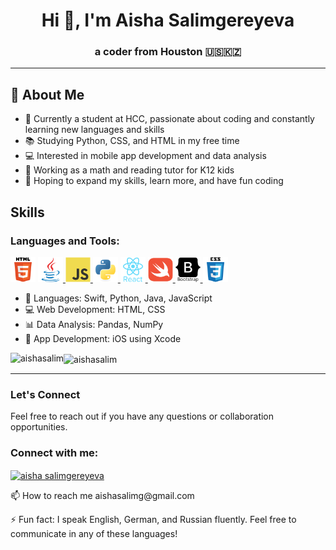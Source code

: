 <h1 align="center">Hi 👋, I'm Aisha Salimgereyeva</h1>
<h3 align="center">a coder from Houston 🇺🇸🇰🇿</h3>


-------
    
## 🧐 About Me
  
- 🌱 Currently a student at HCC, passionate about coding and constantly learning new languages and skills
- 📚 Studying Python, CSS, and HTML in my free time
- 💻 Interested in mobile app development and data analysis
- 🔭 Working as a math and reading tutor for K12 kids
- 👯 Hoping to expand my skills, learn more, and have fun coding
  
## Skills

<h3 align="left">Languages and Tools:</h3>
<p align="left"> <img src="https://raw.githubusercontent.com/devicons/devicon/master/icons/html5/html5-original-wordmark.svg" alt="html5" width="40" height="40"/> </a> <a href="https://www.java.com" target="_blank" rel="noreferrer"> <img src="https://raw.githubusercontent.com/devicons/devicon/master/icons/java/java-original.svg" alt="java" width="40" height="40"/> </a> <a href="https://developer.mozilla.org/en-US/docs/Web/JavaScript" target="_blank" rel="noreferrer"> <img src="https://raw.githubusercontent.com/devicons/devicon/master/icons/javascript/javascript-original.svg" alt="javascript" width="40" height="40"/> </a> <a href="https://www.python.org" target="_blank" rel="noreferrer"> <img src="https://raw.githubusercontent.com/devicons/devicon/master/icons/python/python-original.svg" alt="python" width="40" height="40"/> </a> <a href="https://reactjs.org/" target="_blank" rel="noreferrer"> <img src="https://raw.githubusercontent.com/devicons/devicon/master/icons/react/react-original-wordmark.svg" alt="react" width="40" height="40"/> </a> <a href="https://developer.apple.com/swift/" target="_blank" rel="noreferrer"> <img src="https://raw.githubusercontent.com/devicons/devicon/master/icons/swift/swift-original.svg" alt="swift" width="40" height="40"/> 
<a href="https://getbootstrap.com" target="_blank" rel="noreferrer"> <img src="https://raw.githubusercontent.com/devicons/devicon/master/icons/bootstrap/bootstrap-plain-wordmark.svg" alt="bootstrap" width="40" height="40"/> </a> <a href="https://www.w3schools.com/css/" target="_blank" rel="noreferrer"> <img src="https://raw.githubusercontent.com/devicons/devicon/master/icons/css3/css3-original-wordmark.svg" alt="css3" width="40" height="40"/> </a> <a href="https://www.w3.org/html/" target="_blank" rel="noreferrer"> </a> </p>
  
- 🚀 Languages: Swift, Python, Java, JavaScript 
- 💻 Web Development: HTML, CSS
- 📊 Data Analysis: Pandas, NumPy
- 📲 App Development: iOS using Xcode

<p><img align="left" src="https://github-readme-stats.vercel.app/api/top-langs?username=aishasalim&show_icons=true&locale=en&layout=compact" alt="aishasalim" /></p>

<p><img align="center" src="https://github-readme-streak-stats.herokuapp.com/?user=aishasalim&" alt="aishasalim" /></p>


----------

### Let's Connect
  
Feel free to reach out if you have any questions or collaboration opportunities.
  
<h3 align="left">Connect with me:</h3>
<p align="left">
<a href="https://linkedin.com/in/aisha salimgereyeva" target="blank"><img align="center" src="https://raw.githubusercontent.com/rahuldkjain/github-profile-readme-generator/master/src/images/icons/Social/linked-in-alt.svg" alt="aisha salimgereyeva" height="30" width="40" /></a>
</p>
📫 How to reach me aishasalimg@gmail.com
  
⚡ Fun fact: I speak English, German, and Russian fluently. Feel free to communicate in any of these languages!
